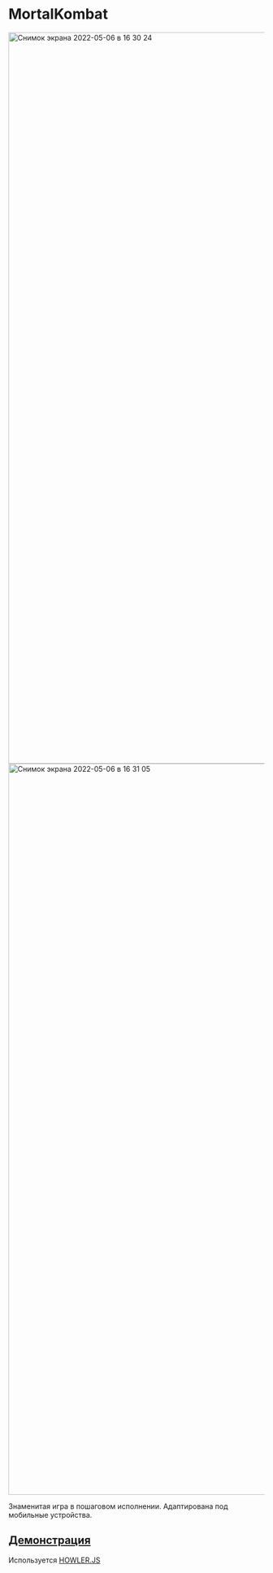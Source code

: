 # MortalKombat
<img width="1440" alt="Снимок экрана 2022-05-06 в 16 30 24" src="https://user-images.githubusercontent.com/25143549/167123534-35ede530-fd24-4b3c-a583-a2246671e414.png">
<img width="1440" alt="Снимок экрана 2022-05-06 в 16 31 05" src="https://user-images.githubusercontent.com/25143549/167123484-8fa740b7-b001-41ff-b4ef-2eaa95cdf60a.png">

Знаменитая игра в пошаговом исполнении.
Адаптирована под мобильные устройства.

## [Демонстрация](http://imin-web.ru/#/projects/mortalkombat)
Используется [HOWLER.JS](https://github.com/goldfire/howler.js)
